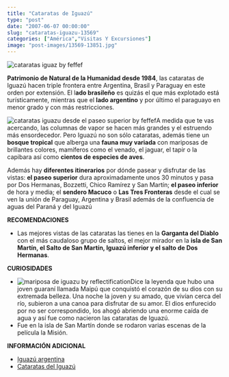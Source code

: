 ```yaml
---
title: "Cataratas de Iguazú"
type: "post"
date: "2007-06-07 00:00:00"
slug: "cataratas-iguazu-13569"
categories: ["América","Visitas Y Excursiones"]
image: "post-images/13569-13851.jpg"
---
```


![cataratas iguaz by feffef](post-images/13569-13851.jpg "cataratas iguaz by feffef")

**Patrimonio de Natural de la Humanidad desde 1984**, las cataratas de Iguazú hacen triple frontera entre Argentina, Brasil y Paraguay en este orden por extensión. El l**ado brasileño** es quizás el que más explotado está turísticamente, mientras que el **lado argentino** y por último el paraguayo en menor grado y con más restricciones.

![cataratas iguazu desde el paseo superior by feffef](post-images/13569-13852.jpg "cataratas iguazu desde el paseo superior by feffef")A medida que te vas acercando, las columnas de vapor se hacen más grandes y el estruendo más ensordecedor. Pero Iguazú no son sólo cataratas, además tiene un **bosque tropical** que alberga una **fauna muy variada** con mariposas de brillantes colores, mamíferos como el venado, el jaguar, el tapir o la capibara así como **cientos de especies de aves**.

Además hay **diferentes itinerarios** por dónde pasear y disfrutar de las vistas: **el paseo superior** dura aproximadamente unos 30 minutos y pasa por Dos Hermanas, Bozzetti, Chico Ramírez y San Martín; **el paseo inferior** de hora y media; el **sendero Macuco** o **Las Tres Fronteras** desde el cual se ven la unión de Paraguay, Argentina y Brasil además de la confluencia de aguas del Paraná y del Iguazú

**RECOMENDACIONES**

- Las mejores vistas de las cataratas las tienes en la **Garganta del Diablo** con el más caudaloso grupo de saltos, el mejor mirador en la **isla de San Martín, el Salto de San Martín, Iguazú inferior y el salto de Dos Hermanas**.

**CURIOSIDADES**

- ![mariposa de iguazu by reflectification](post-images/13569-13853.jpg "mariposa de iguazu by reflectification")Dice la leyenda que hubo una joven guaraní llamada Maipú que conquistó el corazón de su dios con su extremada belleza. Una noche la joven y su amado, que vivían cerca del río, subieron a una canoa para disfrutar de su amor. El dios enfurecido por no ser correspondido, los ahogó abriendo una enorme caída de agua y así fue como nacieron las cataratas de Iguazú.
- Fue en la isla de San Martín donde se rodaron varias escenas de la película la Misión.

**INFORMACIÓN ADICIONAL**

- [Iguazú argentina](http://www.cataratasdeliguazu.net/)
- [Cataratas del Iguazú](http://www.cataratasdeliguazu.net/)